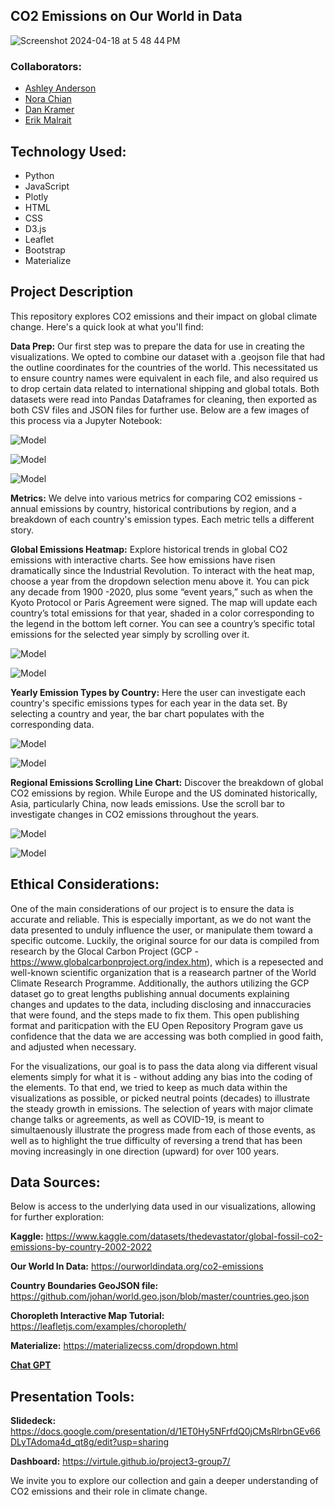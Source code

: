 ## CO2 Emissions on Our World in Data

![Screenshot 2024-04-18 at 5 48 44 PM](https://github.com/virtule/project3-group7/assets/151413928/73dfbe2a-1dd2-4e24-a6ea-1736a55b0572)


### Collaborators:

* [Ashley Anderson](https://github.com/AshleyKAnderson) <br>
* [Nora Chian](https://github.com/ndchian)<br>
* [Dan Kramer](https://github.com/d6kramer)<br>
* [Erik Malrait](https://github.com/virtule)<br>
  
## Technology Used:
* Python            
* JavaScript
* Plotly
* HTML
* CSS
* D3.js
* Leaflet
* Bootstrap
* Materialize
  
## Project Description
This repository explores CO2 emissions and their impact on global climate change. Here's a quick look at what you'll find:

**Data Prep:** Our first step was to prepare the data for use in creating the visualizations. We opted to combine our dataset with a .geojson file that had the outline coordinates for the countries of the world. This necessitated us to ensure country names were equivalent in each file, and also required us to drop certain data related to international shipping and global totals. Both datasets were read into Pandas Dataframes for cleaning, then exported as both CSV files and JSON files for further use. Below are a few images of this process via a Jupyter Notebook:

![Model](https://github.com/virtule/project3-group7/blob/main/Images/Emissions%20NB1.png)

![Model](https://github.com/virtule/project3-group7/blob/main/Images/Emissions%20NB2.png)

![Model](https://github.com/virtule/project3-group7/blob/main/Images/Emissions%20NB3.png)

**Metrics:** We delve into various metrics for comparing CO2 emissions - annual emissions by country, historical contributions by region, and a breakdown of each country's emission types. Each metric tells a different story.

**Global Emissions Heatmap:** Explore historical trends in global CO2 emissions with interactive charts. See how emissions have risen dramatically since the Industrial Revolution. To interact with the heat map, choose a year from the dropdown selection menu above it. You can pick any decade from 1900 -2020, plus some “event years,” such as when the Kyoto Protocol or Paris Agreement were signed. The map will update each country’s total emissions for that year, shaded in a color corresponding to the legend in the bottom left corner. You can see a country’s specific total emissions for the selected year simply by scrolling over it.<br>

![Model](https://github.com/virtule/project3-group7/blob/main/Images/emissions_map_1990.png)

![Model](https://github.com/virtule/project3-group7/blob/main/Images/emissions_map_2010.png)

**Yearly Emission Types by Country:** Here the user can investigate each country's specific emissions types for each year in the data set. By selecting a country and year, the bar chart populates with the corresponding data.<br>

![Model](https://github.com/virtule/project3-group7/blob/main/Images/Barchart%201.png)

![Model](https://github.com/virtule/project3-group7/blob/main/Images/Barchart%202.png)

**Regional Emissions Scrolling Line Chart:** Discover the breakdown of global CO2 emissions by region. While Europe and the US dominated historically, Asia, particularly China, now leads emissions. Use the scroll bar to investigate changes in CO2 emissions throughout the years.<br>

![Model](https://github.com/virtule/project3-group7/blob/main/Images/Line%20Graph%201.png)

![Model](https://github.com/virtule/project3-group7/blob/main/Images/Line%20Graph%202.png)

## Ethical Considerations:

One of the main considerations of our project is to ensure the data is accurate and reliable. This is especially important, as we do not want the data presented to unduly influence the user, or manipulate them toward a specific outcome. Luckily, the original source for our data is compiled from research by the Glocal Carbon Project (GCP - https://www.globalcarbonproject.org/index.htm), which is a repesected and well-known scientific organization that is a reasearch partner of the World Climate Research Programme. Additionally, the authors utilizing the GCP dataset go to great lengths publishing annual documents explaining changes and updates to the data, including disclosing and innaccuracies that were found, and the steps made to fix them. This open publishing format and pariticpation with the EU Open Repository Program gave us confidence that the data we are accessing was both complied in good faith, and adjusted when necessary.

For the visualizations, our goal is to pass the data along via different visual elements simply for what it is - without adding any bias into the coding of the elements. To that end, we tried to keep as much data within the visualizations as possible, or picked neutral points (decades) to illustrate the steady growth in emissions. The selection of years with major climate change talks or agreements, as well as COVID-19, is meant to simultaenously illustrate the progress made from each of those events, as well as to highlight the true difficulty of reversing a trend that has been moving increasingly in one direction (upward) for over 100 years.

## Data Sources: 

Below is access to the underlying data used in our visualizations, allowing for further exploration:

**Kaggle:** https://www.kaggle.com/datasets/thedevastator/global-fossil-co2-emissions-by-country-2002-2022 <br>

**Our World In Data:** https://ourworldindata.org/co2-emissions

**Country Boundaries GeoJSON file:** https://github.com/johan/world.geo.json/blob/master/countries.geo.json

**Choropleth Interactive Map Tutorial:** https://leafletjs.com/examples/choropleth/

**Materialize:** https://materializecss.com/dropdown.html

**[Chat GPT](https://chat.openai.com/)** 

## Presentation Tools:

**Slidedeck:** https://docs.google.com/presentation/d/1ET0Hy5NFrfdQ0jCMsRlrbnGEv66DLyTAdoma4d_qt8g/edit?usp=sharing

**Dashboard:** https://virtule.github.io/project3-group7/

We invite you to explore our collection and gain a deeper understanding of CO2 emissions and their role in climate change.
